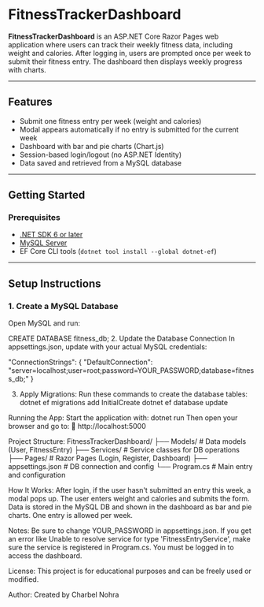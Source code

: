# FitnessTrackerDashboard

**FitnessTrackerDashboard** is an ASP.NET Core Razor Pages web application where users can track their weekly fitness data, including weight and calories. After logging in, users are prompted once per week to submit their fitness entry. The dashboard then displays weekly progress with charts.

---

## Features

- Submit one fitness entry per week (weight and calories)
- Modal appears automatically if no entry is submitted for the current week
- Dashboard with bar and pie charts (Chart.js)
- Session-based login/logout (no ASP.NET Identity)
- Data saved and retrieved from a MySQL database

---

## Getting Started

### Prerequisites

- [.NET SDK 6 or later](https://dotnet.microsoft.com/download)
- [MySQL Server](https://dev.mysql.com/downloads/)
- EF Core CLI tools (`dotnet tool install --global dotnet-ef`)

---

## Setup Instructions

### 1. Create a MySQL Database

Open MySQL and run:

CREATE DATABASE fitness_db;
2. Update the Database Connection
In appsettings.json, update with your actual MySQL credentials:

"ConnectionStrings": {
  "DefaultConnection": "server=localhost;user=root;password=YOUR_PASSWORD;database=fitness_db;"
}

3. Apply Migrations:
Run these commands to create the database tables:
dotnet ef migrations add InitialCreate
dotnet ef database update

Running the App:
Start the application with:
dotnet run
Then open your browser and go to:
📍 http://localhost:5000

Project Structure:
FitnessTrackerDashboard/
├── Models/            # Data models (User, FitnessEntry)
├── Services/          # Service classes for DB operations
├── Pages/             # Razor Pages (Login, Register, Dashboard)
├── appsettings.json   # DB connection and config
└── Program.cs         # Main entry and configuration

How It Works:
After login, if the user hasn't submitted an entry this week, a modal pops up.
The user enters weight and calories and submits the form.
Data is stored in the MySQL DB and shown in the dashboard as bar and pie charts.
One entry is allowed per week.

Notes:
Be sure to change YOUR_PASSWORD in appsettings.json.
If you get an error like Unable to resolve service for type 'FitnessEntryService', make sure the service is registered in Program.cs.
You must be logged in to access the dashboard.

License:
This project is for educational purposes and can be freely used or modified.

Author:
Created by Charbel Nohra
```
